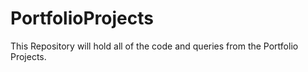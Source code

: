 # PortfolioProjects

This Repository will hold all of the code and queries from the Portfolio Projects.
